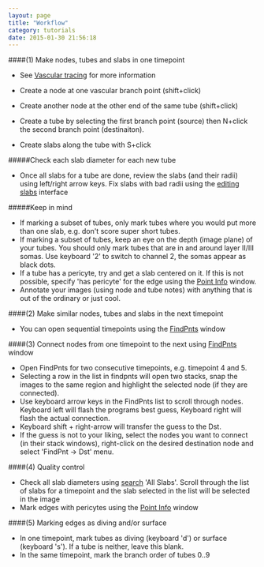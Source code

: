 ```yaml
---
layout: page
title: "Workflow"
category: tutorials
date: 2015-01-30 21:56:18
---
```



####(1) Make nodes, tubes and slabs in one timepoint

- See [Vascular tracing][5] for more information  

- Create a node at one vascular branch point (shift+click)
- Create another node at the other end of the same tube (shift+click)
- Create a tube by selecting the first branch point (source) then N+click the second branch point (destinaiton).
- Create slabs along the tube with S+click


#####Check each slab diameter for each new tube
- Once all slabs for a tube are done, review the slabs (and their radii) using left/right arrow keys. Fix slabs with bad radii using the [editing slabs][4] interface

#####Keep in mind
- If marking a subset of tubes, only mark tubes where you would put more than one slab, e.g. don't score super short tubes.  
- If marking a subset of tubes, keep an eye on the depth (image plane) of your tubes. You should only mark tubes that are in and around layer II/III somas. Use keyboard '2' to switch to channel 2, the somas appear as black dots.
- If a tube has a pericyte, try and get a slab centered on it. If this is not possible, specify 'has pericyte' for the edge using the [Point Info][3] window.  
- Annotate your images (using node and tube notes) with anything that is out of the ordinary or just cool.  


####(2) Make similar nodes, tubes and slabs in the next timepoint
- You can open sequential timepoints using the [FindPnts][1] window

####(3) Connect nodes from one timepoint to the next using [FindPnts][1] window
- Open FindPnts for two consecutive timepoints, e.g. timepoint 4 and 5.
- Selecting a row in the list in findpnts will open two stacks, snap the images to the same region and highlight the selected node (if they are connected).
- Use keyboard arrow keys in the FindPnts list to scroll through nodes. Keyboard left will flash the programs best guess, Keyboard right will flash the actual connection.
- Keyboard shift + right-arrow will transfer the guess to the Dst.
- If the guess is not to your liking, select the nodes you want to connect (in their stack windows), right-click on the desired destination node and select 'FindPnt -> Dst' menu. 

####(4) Quality control


- Check all slab diameters using [search][2] 'All Slabs'. Scroll through the list of slabs for a timepoint and the slab selected in the list will be selected in the image
- Mark edges with pericytes using the [Point Info][3] window

####(5) Marking edges as diving and/or surface

- In one timepoint, mark tubes as diving (keyboard 'd') or surface (keyboard 's'). If a tube is neither, leave this blank.
- In the same timepoint, mark the branch order of tubes 0..9

[1]: /Vascular-Analysis/findpnts/ "findpnts"
[2]: /Vascular-Analysis/search/ "search"
[3]: /Vascular-Analysis/point-info/ "point-info"
[4]: /Vascular-Analysis/editing-slabs/ "editing-slabs"
[5]: /Vascular-Analysis/vascular-tracing/ "vascular-tracing"
